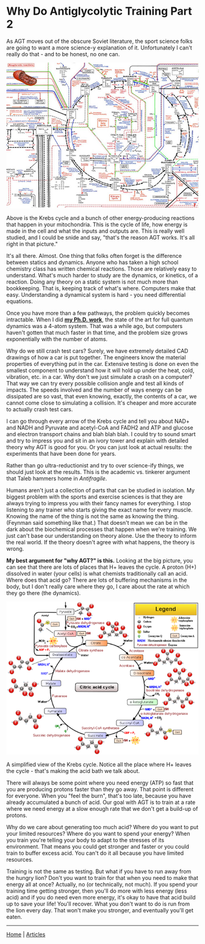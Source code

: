# Why Do Antiglycolytic Training Part 2

As AGT moves out of the obscure Soviet literature, the sport science folks are going to want a more science-y explanation of it. Unfortunately I can't really do that - and to be honest, no one can. 

![img](f001b70c-f799-44fc-a5dc-b7039558d058_640x484.jpeg)

Above is the Krebs cycle and a bunch of other energy-producing reactions that happen in your mitochondria. This is the cycle of life, how energy is made in the cell and what the inputs and outputs are. This is really well studied, and I could be snide and say, "that's the reason AGT works. It's all right in that picture."

It's all there. Almost. One thing that folks often forget is the difference between statics and dynamics. Anyone who has taken a high school chemistry class has written chemical reactions. Those are relatively easy to understand. What's much harder to study are the dynamics, or kinetics, of a reaction. Doing any theory on a static system is not much more than bookkeeping. That is, keeping track of what's where. Computers make that easy. Understanding a dynamical system is hard - you need differential equations.

Once you have more than a few pathways, the problem quickly becomes intractable. When I did **[my Ph.D. work](https://www.ncbi.nlm.nih.gov/pubmed/15267637)**, the state of the art for full quantum dynamics was a 4-atom system. That was a while ago, but computers haven't gotten that much faster in that time, and the problem size grows exponentially with the number of atoms.

Why do we still crash test cars? Surely, we have extremely detailed CAD drawings of how a car is put together. The engineers know the material properties of everything put in the car. Extensive testing is done on even the smallest component to understand how it will hold up under the heat, cold, vibration, etc. in a car. Why don't we just simulate a crash on a computer? That way we can try every possible collision angle and test all kinds of impacts. The speeds involved and the number of ways energy can be dissipated are so vast, that even knowing, exactly, the contents of a car, we cannot come close to simulating a collision. It's cheaper and more accurate to actually crash test cars.

I can go through every arrow of the Krebs cycle and tell you about NAD+ and NADH and Pyruvate and acetyl-CoA and FADH2 and ATP and glucose and electron transport chains and blah blah blah. I could try to sound smart and try to impress you and sit in an ivory tower and explain with detailed theory why AGT is good for you. Or you can just look at actual results: the experiments that have been done for years.

Rather than go ultra-reductionist and try to over science-ify things, we should just look at the results. This is the academic vs. tinkerer argument that Taleb hammers home in *Antifragile*.

Humans aren't just a collection of parts that can be studied in isolation. My biggest problem with the sports and exercise sciences is that they are always trying to impress you with their fancy names for everything. I stop listening to any trainer who starts giving the exact name for every muscle. Knowing the name of the thing is not the same as knowing the thing. (Feynman said something like that.) That doesn't mean we can be in the dark about the biochemical processes that happen when we're training. We just can't base our understanding on theory alone. Use the theory to inform the real world. If the theory doesn't agree with what happens, the theory is wrong.

**My best argument for "why AGT?" is this.** Looking at the big picture, you can see that there are lots of places that H+ leaves the cycle. A proton (H+) dissolved in water (your cells) is what chemists traditionally call an acid. Where does that acid go? There are lots of buffering mechanisms in the body, but I don't really care where they go, I care about the rate at which they go there (the dynamics).



![img](4256d347-cacb-412e-9f28-24459257aa7c_640x509.png)

A simplified view of the Krebs cycle. Notice all the place where H+ leaves the cycle - that's making the acid bath we talk about.

There will always be some point where you need energy (ATP) so fast that you are producing protons faster than they go away. That point is different for everyone. When you "feel the burn", that's too late, because you have already accumulated a bunch of acid. Our goal with AGT is to train at a rate where we need energy at a slow enough rate that we don't get a build-up of protons.

Why do we care about generating too much acid? Where do you want to put your limited resources? Where do you want to spend your energy? When you train you're telling your body to adapt to the stresses of its environment. That means you could get stronger and faster or you could train to buffer excess acid. You can't do it all because you have limited resources.

Training is not the same as testing. But what if you have to run away from the hungry lion? Don't you want to train for that when you need to make that energy all at once? Actually, no (or technically, not much). If you spend your training time getting stronger, then you'll do more with less energy (less acid) and if you do need even more energy, it's okay to have that acid build up to save your life! You'll recover. What you don't want to do is run from the lion every day. That won't make you stronger, and eventually you'll get eaten.

----

[Home](../index.md) | [Articles](../articles.md)